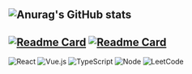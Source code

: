 <!-- <p align="center">
  <samp>
    :wave: Hi! I design for GitHub.
    <br>
    <br>
    <img src="https://i.imgur.com/kdKhgx6.gif" width="240px" align="center">
  </samp>
</p>
 -->
 
![Anurag's GitHub stats](https://github-readme-stats.vercel.app/api?username=iamzhoufei&theme=default&show_icons=true)
----------------------------------------
[![Readme Card](https://github-readme-stats.vercel.app/api/pin/?username=iamzhoufei&repo=no-rabbit-will-work-admin)](https://github.com/iamzhoufei/no-rabbit-will-work-admin)
[![Readme Card](https://github-readme-stats.vercel.app/api/pin/?username=iamzhoufei&repo=my-nest-app)](https://github.com/iamzhoufei/my-nest-app)
----------------------------------------
![React](https://img.shields.io/badge/React-20232A?style=for-the-badge&logo=react&logoColor=61DAFB)
![Vue.js](https://img.shields.io/badge/vuejs-%2335495e.svg?style=for-the-badge&logo=vuedotjs&logoColor=%234FC08D)
![TypeScript](https://img.shields.io/badge/TypeScript-007ACC?style=for-the-badge&logo=typescript&logoColor=white)
![Node](https://img.shields.io/badge/Node.js-339933?style=for-the-badge&logo=nodedotjs&logoColor=white)
![LeetCode](https://img.shields.io/badge/-LeetCode-FFA116?style=for-the-badge&logo=LeetCode&logoColor=black)

